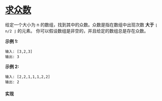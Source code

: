 # [求众数](https://leetcode-cn.com/problems/majority-element/description/)

给定一个大小为 n 的数组，找到其中的众数。众数是指在数组中出现次数 **大于** `⌊ n/2 ⌋` 的元素。
你可以假设数组是非空的，并且给定的数组总是存在众数。

**示例 1:**
```
输入: [3,2,3]
输出: 3
```

**示例 2:**
```
输入: [2,2,1,1,1,2,2]
输出: 2
```

#### 实现

